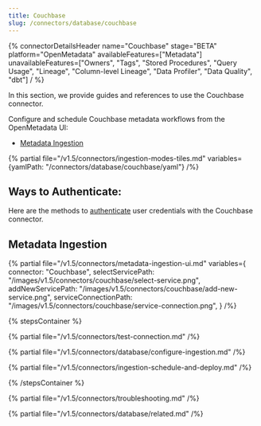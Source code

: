 ```yaml
---
title: Couchbase
slug: /connectors/database/couchbase
---
```


{% connectorDetailsHeader
name="Couchbase"
stage="BETA"
platform="OpenMetadata"
availableFeatures=["Metadata"]
unavailableFeatures=["Owners", "Tags", "Stored Procedures", "Query Usage", "Lineage", "Column-level Lineage", "Data Profiler", "Data Quality", "dbt"]
/ %}


In this section, we provide guides and references to use the Couchbase connector.

Configure and schedule Couchbase metadata workflows from the OpenMetadata UI:

- [Metadata Ingestion](#metadata-ingestion)

{% partial file="/v1.5/connectors/ingestion-modes-tiles.md" variables={yamlPath: "/connectors/database/couchbase/yaml"} /%}

## Ways to Authenticate:

Here are the methods to [authenticate](/connectors/database/couchbase/connections) user credentials with the Couchbase connector.

## Metadata Ingestion

{% partial 
  file="/v1.5/connectors/metadata-ingestion-ui.md" 
  variables={
    connector: "Couchbase", 
    selectServicePath: "/images/v1.5/connectors/couchbase/select-service.png",
    addNewServicePath: "/images/v1.5/connectors/couchbase/add-new-service.png",
    serviceConnectionPath: "/images/v1.5/connectors/couchbase/service-connection.png",
} 
/%}

{% stepsContainer %}

{% partial file="/v1.5/connectors/test-connection.md" /%}

{% partial file="/v1.5/connectors/database/configure-ingestion.md" /%}

{% partial file="/v1.5/connectors/ingestion-schedule-and-deploy.md" /%}

{% /stepsContainer %}

{% partial file="/v1.5/connectors/troubleshooting.md" /%}

{% partial file="/v1.5/connectors/database/related.md" /%}
